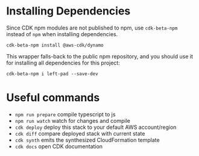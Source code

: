 # Installing Dependencies

Since CDK npm modules are not published to npm, use `cdk-beta-npm`
instead of `npm` when installing dependencies.

    cdk-beta-npm install @aws-cdk/dynamo
    
This wrapper falls-back to the public npm repository, and 
you should use it for installing all dependencies for this project:

    cdk-beta-npm i left-pad --save-dev

# Useful commands

 * `npm run prepare` compile typescript to js
 * `npm run watch`   watch for changes and compile
 * `cdk deploy`      deploy this stack to your default AWS account/region
 * `cdk diff`        compare deployed stack with current state 
 * `cdk synth`       emits the synthesized CloudFormation template
 * `cdk docs`        open CDK documentation
 
